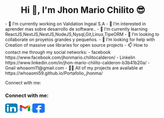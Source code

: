 <h1 align="center">Hi 👋, I'm Jhon Mario Chilito 😎</h1>
- 🔭 I’m currently working on Validation Ingeal S.A
- 👀 I’m interested in aprender mas sobre desarrollo de software..
- 🌱  I’m currently learning ReactJS,NextJS,NestJS,NodeJS,Nysql,Git,Linux,TipeORM
- 💞️ I’m looking to collaborate on  proyetos grandes y pequeños.
- 🤝 I’m looking for help with Creation of massive use libraries for open source projects
- 📫 How to contact me through my social networks:
    - facebook https://www.facebook.com/jhonmario.chilitocalderon/
    - Linkelin https://www.linkedin.com/in/jhon-mario-chilito-calderon-b3b41b20a/
    - Gnail whoaomi11@gmail.com
- 👨‍💻 All of my projects are available at  https://whoaomi59.github.io/Portafolio_jhonma/

Connect with me:
<h3 align="left">Connect with me:</h3>
<p align="left">
    <!--REDES SOCIALES-->
    <a href="https://www.linkedin.com/in/jhon-mario-chilito-calderon-b3b41b20a/" target="blank">
         <img align="center" src="./img/iconfinder-social-media-applications-14linkedin-4102586_113786.svg" alt="devalexanderdaza" height="30" width="40"/>
    </a>
    <a href="whoaomi11@gmail.com" target="blank">
         <img align="center" src="./img/gmail_new_logo_icon_159149.svg" alt="devalexanderdaza" height="30" width="40"/>
    </a>
    <a href="https://www.facebook.com/jhonmario.chilitocalderon" target="blank">
         <img align="center" src="./img/facebook_icon_130940.svg" alt="devalexanderdaza" height="30" width="40"/>
    </a>
</p> 


<!---
whoaomi59/whoaomi59 is a ✨ special ✨ repository because its `README.md` (this file) appears on your GitHub profile.
You can click the Preview link to take a look at your changes.
--->
